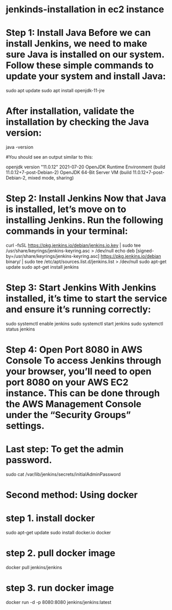 # jenkinds-installation in ec2 instance

# Step 1: Install Java Before we can install Jenkins, we need to make sure Java is installed on our system. Follow these simple commands to update your system and install Java:

sudo apt update
sudo apt install openjdk-11-jre

# After installation, validate the installation by checking the Java version:

java -version

#You should see an output similar to this:

openjdk version "11.0.12" 2021-07-20
OpenJDK Runtime Environment (build 11.0.12+7-post-Debian-2)
OpenJDK 64-Bit Server VM (build 11.0.12+7-post-Debian-2, mixed mode, sharing)

# Step 2: Install Jenkins Now that Java is installed, let’s move on to installing Jenkins. Run the following commands in your terminal:

curl -fsSL https://pkg.jenkins.io/debian/jenkins.io.key | sudo tee /usr/share/keyrings/jenkins-keyring.asc > /dev/null
echo deb [signed-by=/usr/share/keyrings/jenkins-keyring.asc] https://pkg.jenkins.io/debian binary/ | sudo tee /etc/apt/sources.list.d/jenkins.list > /dev/null
sudo apt-get update
sudo apt-get install jenkins

# Step 3: Start Jenkins With Jenkins installed, it’s time to start the service and ensure it’s running correctly:

sudo systemctl enable jenkins
sudo systemctl start jenkins
sudo systemctl status jenkins

# Step 4: Open Port 8080 in AWS Console To access Jenkins through your browser, you’ll need to open port 8080 on your AWS EC2 instance. This can be done through the AWS Management Console under the “Security Groups” settings.


# Last step: To get the admin password.

sudo cat /var/lib/jenkins/secrets/initialAdminPassword


# Second method: Using docker

# step 1. install docker 

sudo apt-get update
sudo install docker.io
docker 

# step 2. pull docker image

docker pull jenkins/jenkins

# step 3. run docker image

docker run -d -p 8080:8080 jenkins/jenkins:latest
